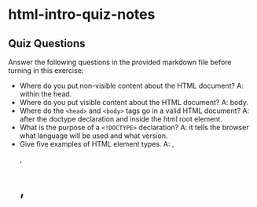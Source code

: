 # html-intro-quiz-notes

## Quiz Questions

Answer the following questions in the provided markdown file before turning in this exercise:

- Where do you put non-visible content about the HTML document?
  A: within the head.
- Where do you put visible content about the HTML document?
  A: body.
- Where do the `<head>` and `<body>` tags go in a valid HTML document?
  A: after the doctype declaration and inside the html root element.
- What is the purpose of a `<!DOCTYPE>` declaration?
  A: it tells the browser what language will be used and what version.
- Give five examples of HTML element types.
  A: <html>, <p>, <h1>, <script>, <body>
- What is the purpose of HTML attributes?
  A: Attributes contain additional information and or functionality for elements, usually in name/value pairs
- Give an example of an HTML entity (escape character).
  A: &amp; or &copy;

## Notes

All student notes should be written here.

How to write `Code Examples` in markdown

for JS:

```js
const data = 'Howdy';
```

for HTML:

```html
<div>
  <p>This is text content</p>
</div>
```

for CSS:

```css
div {
  width: 100%;
}
```
